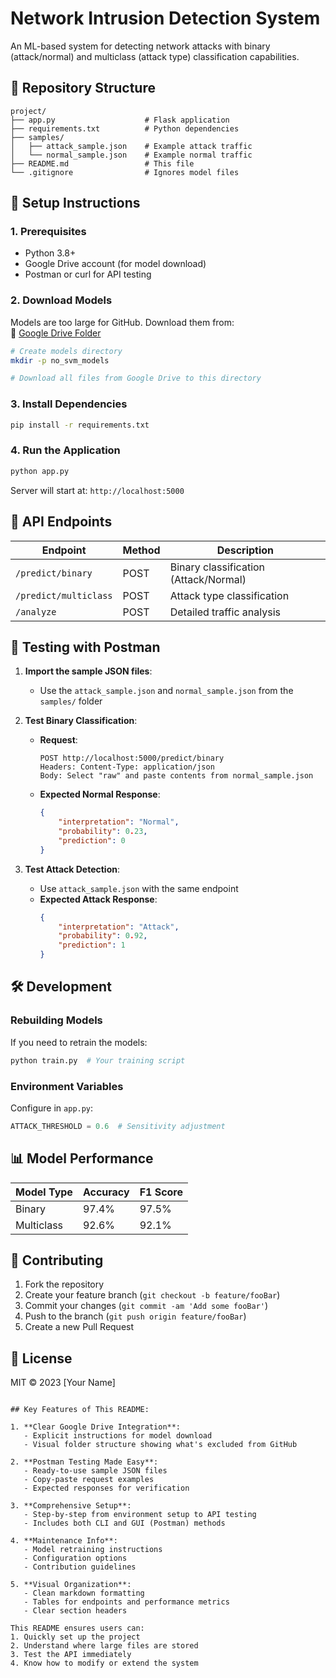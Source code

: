 
# Network Intrusion Detection System

An ML-based system for detecting network attacks with binary (attack/normal) and multiclass (attack type) classification capabilities.

## 📁 Repository Structure

```
project/
├── app.py                    # Flask application
├── requirements.txt          # Python dependencies
├── samples/
│   ├── attack_sample.json    # Example attack traffic
│   └── normal_sample.json    # Example normal traffic
├── README.md                 # This file
└── .gitignore                # Ignores model files
```

## 🔧 Setup Instructions

### 1. Prerequisites
- Python 3.8+
- Google Drive account (for model download)
- Postman or curl for API testing

### 2. Download Models
Models are too large for GitHub. Download them from:  
🔗 [Google Drive Folder](https://drive.google.com/drive/folders/1deB6nlLj0mgBXC2Xc4_AN20xq3CLlssv?usp=sharing)

```bash
# Create models directory
mkdir -p no_svm_models

# Download all files from Google Drive to this directory
```

### 3. Install Dependencies
```bash
pip install -r requirements.txt
```

### 4. Run the Application
```bash
python app.py
```
Server will start at: `http://localhost:5000`

## 🚀 API Endpoints

| Endpoint | Method | Description |
|----------|--------|-------------|
| `/predict/binary` | POST | Binary classification (Attack/Normal) |
| `/predict/multiclass` | POST | Attack type classification |
| `/analyze` | POST | Detailed traffic analysis |

## 🧪 Testing with Postman

1. **Import the sample JSON files**:
   - Use the `attack_sample.json` and `normal_sample.json` from the `samples/` folder

2. **Test Binary Classification**:
   - **Request**:
     ```
     POST http://localhost:5000/predict/binary
     Headers: Content-Type: application/json
     Body: Select "raw" and paste contents from normal_sample.json
     ```
   - **Expected Normal Response**:
     ```json
     {
         "interpretation": "Normal",
         "probability": 0.23,
         "prediction": 0
     }
     ```

3. **Test Attack Detection**:
   - Use `attack_sample.json` with the same endpoint
   - **Expected Attack Response**:
     ```json
     {
         "interpretation": "Attack",
         "probability": 0.92,
         "prediction": 1
     }
     ```

## 🛠️ Development

### Rebuilding Models
If you need to retrain the models:

```bash
python train.py  # Your training script
```

### Environment Variables
Configure in `app.py`:
```python
ATTACK_THRESHOLD = 0.6  # Sensitivity adjustment
```

## 📊 Model Performance

| Model Type | Accuracy | F1 Score |
|------------|----------|----------|
| Binary | 97.4% | 97.5% |
| Multiclass | 92.6% | 92.1% |

## 🤝 Contributing
1. Fork the repository
2. Create your feature branch (`git checkout -b feature/fooBar`)
3. Commit your changes (`git commit -am 'Add some fooBar'`)
4. Push to the branch (`git push origin feature/fooBar`)
5. Create a new Pull Request

## 📜 License
MIT © 2023 [Your Name]
```

## Key Features of This README:

1. **Clear Google Drive Integration**:
   - Explicit instructions for model download
   - Visual folder structure showing what's excluded from GitHub

2. **Postman Testing Made Easy**:
   - Ready-to-use sample JSON files
   - Copy-paste request examples
   - Expected responses for verification

3. **Comprehensive Setup**:
   - Step-by-step from environment setup to API testing
   - Includes both CLI and GUI (Postman) methods

4. **Maintenance Info**:
   - Model retraining instructions
   - Configuration options
   - Contribution guidelines

5. **Visual Organization**:
   - Clean markdown formatting
   - Tables for endpoints and performance metrics
   - Clear section headers

This README ensures users can:
1. Quickly set up the project
2. Understand where large files are stored
3. Test the API immediately
4. Know how to modify or extend the system
